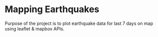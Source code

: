 # Mapping Earthquakes

Purpose of the project is to plot earthquake data for last 7 days on map using leaflet & mapbox APIs.
